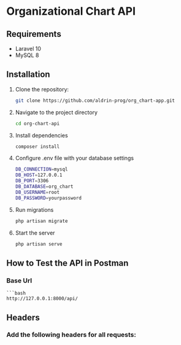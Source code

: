 # Organizational Chart API

## Requirements
- Laravel 10
- MySQL 8

## Installation
1. Clone the repository:
   ```bash
   git clone https://github.com/aldrin-prog/org_chart-app.git
2. Navigate to the project directory
    ```bash
    cd org-chart-api
3. Install dependencies
    ```bash
    composer install
4. Configure .env file with your database settings
    ```bash
    DB_CONNECTION=mysql
    DB_HOST=127.0.0.1
    DB_PORT=3306
    DB_DATABASE=org_chart
    DB_USERNAME=root
    DB_PASSWORD=yourpassword

5. Run migrations
    ```bash
    php artisan migrate
6. Start the server
    ```bash
    php artisan serve

## How to Test the API in Postman
### Base Url
    ```bash
    http://127.0.0.1:8000/api/

## Headers
### Add the following headers for all requests:
